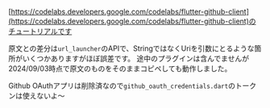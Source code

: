[https://codelabs.developers.google.com/codelabs/flutter-github-client](https://codelabs.developers.google.com/codelabs/flutter-github-client)のチュートリアルです


原文との差分は`url_launcher`のAPIで、StringではなくUriを引数にとるような箇所がいくつかありますがほぼ誤差です。
途中のプラグインは含んでませんが2024/09/03時点で原文のものをそのままコピペしても動作しました。


Github OAuthアプリは削除済なので`github_oauth_credentials.dart`のトークンは使えないよ〜
